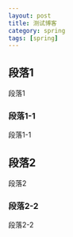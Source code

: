 ```yaml
---
layout: post
title: 测试博客
category: spring
tags: [spring]
---
```

## 段落1
段落1
### 段落1-1
段落1-1

## 段落2
段落2
### 段落2-2
段落2-2
